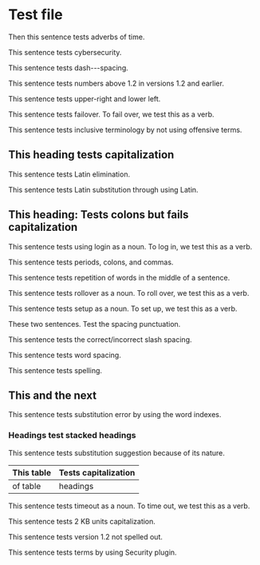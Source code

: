 # Test file

Then this sentence tests adverbs of time.

This sentence tests cybersecurity.

This sentence tests dash---spacing.

This sentence tests numbers above 1.2 in versions 1.2 and earlier.

This sentence tests upper-right and lower left.

This sentence tests failover. To fail over, we test this as a verb.

This sentence tests inclusive terminology by not using offensive terms.

## This heading tests capitalization

This sentence tests Latin elimination.

This sentence tests Latin substitution through using Latin.

## This heading: Tests colons but fails capitalization

This sentence tests using login as a noun. To log in, we test this as a verb.

This sentence tests periods, colons, and commas.

This sentence tests repetition of words in the middle of a sentence.

This sentence tests rollover as a noun. To roll over, we test this as a verb.

This sentence tests setup as a noun. To set up, we test this as a verb.

These two sentences. Test the spacing punctuation.

This sentence tests the correct/incorrect slash spacing.

This sentence tests word spacing.

This sentence tests spelling.

## This and the next

This sentence tests substitution error by using the word indexes.

### Headings test stacked headings

This sentence tests substitution suggestion because of its nature.

This table | Tests capitalization
:--- | :---
of table | headings

This sentence tests timeout as a noun. To time out, we test this as a verb.

This sentence tests 2 KB units capitalization.

This sentence tests version 1.2 not spelled out.

This sentence tests terms by using Security plugin.
